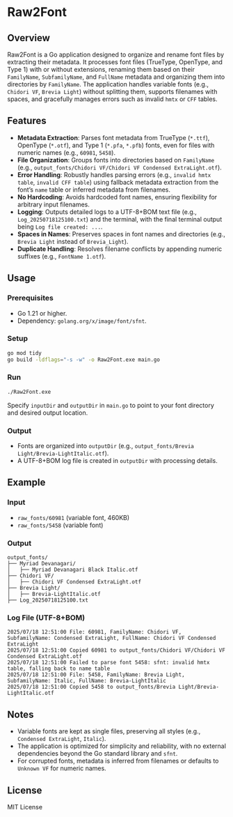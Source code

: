 # Raw2Font

## Overview

Raw2Font is a Go application designed to organize and rename font files by extracting their metadata. It processes font files (TrueType, OpenType, and Type 1) with or without extensions, renaming them based on their `FamilyName`, `SubfamilyName`, and `FullName` metadata and organizing them into directories by `FamilyName`. The application handles variable fonts (e.g., `Chidori VF`, `Brevia Light`) without splitting them, supports filenames with spaces, and gracefully manages errors such as invalid `hmtx` or `CFF` tables.

## Features

- **Metadata Extraction**: Parses font metadata from TrueType (`*.ttf`), OpenType (`*.otf`), and Type 1 (`*.pfa`, `*.pfb`) fonts, even for files with numeric names (e.g., `60981`, `5458`).
- **File Organization**: Groups fonts into directories based on `FamilyName` (e.g., `output_fonts/Chidori VF/Chidori VF Condensed ExtraLight.otf`).
- **Error Handling**: Robustly handles parsing errors (e.g., `invalid hmtx table`, `invalid CFF table`) using fallback metadata extraction from the font’s `name` table or inferred metadata from filenames.
- **No Hardcoding**: Avoids hardcoded font names, ensuring flexibility for arbitrary input filenames.
- **Logging**: Outputs detailed logs to a UTF-8+BOM text file (e.g., `Log_20250718125100.txt`) and the terminal, with the final terminal output being `Log file created: ...`.
- **Spaces in Names**: Preserves spaces in font names and directories (e.g., `Brevia Light` instead of `Brevia_Light`).
- **Duplicate Handling**: Resolves filename conflicts by appending numeric suffixes (e.g., `FontName 1.otf`).

## Usage

### Prerequisites

- Go 1.21 or higher.
- Dependency: `golang.org/x/image/font/sfnt`.

### Setup

```bash
go mod tidy
go build -ldflags="-s -w" -o Raw2Font.exe main.go
```

### Run

```bash
./Raw2Font.exe
```

Specify `inputDir` and `outputDir` in `main.go` to point to your font directory and desired output location.

### Output

- Fonts are organized into `outputDir` (e.g., `output_fonts/Brevia Light/Brevia-LightItalic.otf`).
- A UTF-8+BOM log file is created in `outputDir` with processing details.

## Example

### Input

- `raw_fonts/60981` (variable font, 460KB)
- `raw_fonts/5458` (variable font)

### Output

```
output_fonts/
├── Myriad Devanagari/
│   ├── Myriad Devanagari Black Italic.otf
├── Chidori VF/
│   ├── Chidori VF Condensed ExtraLight.otf
├── Brevia Light/
│   ├── Brevia-LightItalic.otf
├── Log_20250718125100.txt
```

### Log File (UTF-8+BOM)

```
2025/07/18 12:51:00 File: 60981, FamilyName: Chidori VF, SubfamilyName: Condensed ExtraLight, FullName: Chidori VF Condensed ExtraLight
2025/07/18 12:51:00 Copied 60981 to output_fonts/Chidori VF/Chidori VF Condensed ExtraLight.otf
2025/07/18 12:51:00 Failed to parse font 5458: sfnt: invalid hmtx table, falling back to name table
2025/07/18 12:51:00 File: 5458, FamilyName: Brevia Light, SubfamilyName: Italic, FullName: Brevia-LightItalic
2025/07/18 12:51:00 Copied 5458 to output_fonts/Brevia Light/Brevia-LightItalic.otf
```

## Notes

- Variable fonts are kept as single files, preserving all styles (e.g., `Condensed ExtraLight`, `Italic`).
- The application is optimized for simplicity and reliability, with no external dependencies beyond the Go standard library and `sfnt`.
- For corrupted fonts, metadata is inferred from filenames or defaults to `Unknown VF` for numeric names.

## License

MIT License
